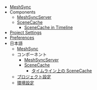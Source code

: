 * [MeshSync](index.md)
* Components
    * [MeshSyncServer](en/MeshSyncServer.md)
    * [SceneCache](en/SceneCache.md)
      * [SceneCache in Timeline](en/SceneCacheInTimeline.md)
* [Project Settings](en/ProjectSettings.md)
* [Preferences](en/Preferences.md)
* 日本語
    * [MeshSync](jp/index.md)
    * コンポーネント
        * [MeshSyncServer](jp/MeshSyncServer.md)
        * [SceneCache](jp/SceneCache.md)
          * [タイムライン上の SceneCache](jp/SceneCacheInTimeline.md)
    * [プロジェクト設定](jp/ProjectSettings.md)
    * [環境設定](jp/Preferences.md)
